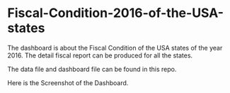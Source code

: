 # Fiscal-Condition-2016-of-the-USA-states
The dashboard is about the Fiscal Condition of the USA states of the year 2016. The detail fiscal report can be produced for all the states.

The data file and dashboard file can be found in this repo.

Here is the Screenshot of the Dashboard.

